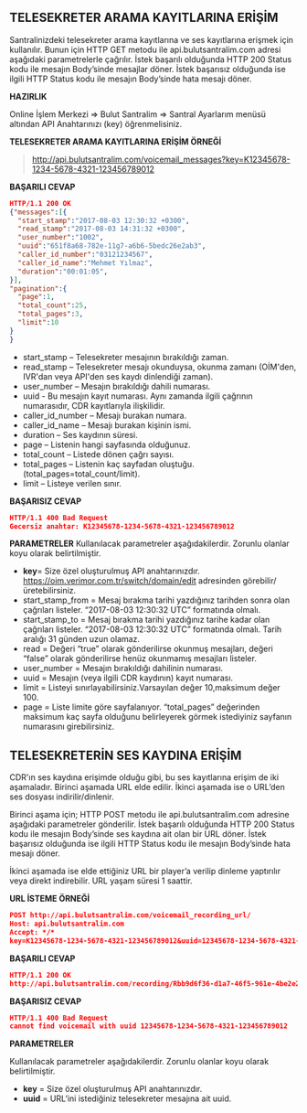 **TELESEKRETER ARAMA KAYITLARINA ERİŞİM**
----
Santralinizdeki telesekreter arama kayıtlarına ve ses kayıtlarına erişmek için kullanılır. Bunun için HTTP GET metodu ile api.bulutsantralim.com adresi
aşağıdaki parametrelerle çağrılır. İstek başarılı olduğunda HTTP 200 Status kodu ile mesajın Body’sinde mesajlar döner. 
İstek başarısız olduğunda ise ilgili HTTP Status kodu ile mesajın Body’sinde hata mesajı döner.

**HAZIRLIK**

  Online İşlem Merkezi => Bulut Santralim => Santral Ayarlarım menüsü altından API Anahtarınızı (key) öğrenmelisiniz.
  
**TELESEKRETER ARAMA KAYITLARINA ERİŞİM ÖRNEĞİ**

>http://api.bulutsantralim.com/voicemail_messages?key=K12345678-1234-5678-4321-123456789012
 
**BAŞARILI CEVAP**

```json
HTTP/1.1 200 OK
{"messages":[{
  "start_stamp":"2017-08-03 12:30:32 +0300",
  "read_stamp":"2017-08-03 14:31:32 +0300",
  "user_number":"1002",
  "uuid":"651f8a68-782e-11g7-a6b6-5bedc26e2ab3",
  "caller_id_number":"03121234567",
  "caller_id_name":"Mehmet Yılmaz",
  "duration":"00:01:05",
}],
"pagination":{
  "page":1,
  "total_count":25,
  "total_pages":3,
  "limit":10
}
}
```

* start_stamp – Telesekreter mesajının bırakıldığı zaman.
* read_stamp – Telesekreter mesajı okunduysa, okunma zamanı (OİM'den, IVR'dan veya API'den ses kaydı dinlendiği zaman).
* user_number – Mesajın bırakıldığı dahili numarası.
* uuid - Bu mesajın kayıt numarası. Aynı zamanda ilgili çağrının numarasıdır, CDR kayıtlarıyla ilişkilidir.
* caller_id_number – Mesajı burakan numara.
* caller_id_name – Mesajı burakan kişinin ismi.
* duration – Ses kaydının süresi.
* page – Listenin hangi sayfasında olduğunuz. 
* total_count – Listede dönen çağrı sayısı.
* total_pages – Listenin kaç sayfadan oluştuğu.(total_pages=total_count/limit).
* limit – Listeye verilen sınır. 

**BAŞARISIZ CEVAP** 

```json
HTTP/1.1 400 Bad Request 
Gecersiz anahtar: K12345678-1234-5678-4321-123456789012
```

**PARAMETRELER** 
Kullanılacak parametreler aşağıdakilerdir. Zorunlu olanlar koyu olarak belirtilmiştir.

* **key**= Size özel oluşturulmuş API anahtarınızdır.  https://oim.verimor.com.tr/switch/domain/edit adresinden görebilir/üretebilirsiniz.
* start_stamp_from = Mesaj bırakma tarihi yazdığınız tarihden sonra olan çağrıları listeler. “2017-08-03 12:30:32 UTC” formatında olmalı. 
* start_stamp_to = Mesaj bırakma tarihi yazdığınız tarihe kadar olan çağrıları listeler. “2017-08-03 12:30:32 UTC” formatında olmalı. Tarih aralığı 31 günden uzun olamaz. 
* read = Değeri “true” olarak gönderilirse okunmuş mesajları, değeri “false”  olarak gönderilirse henüz okunmamış mesajları listeler. 
* user_number = Mesajın bırakıldığı dahilinin numarası.
* uuid = Mesajın (veya ilgili CDR kaydının) kayıt numarası.
* limit = Listeyi sınırlayabilirsiniz.Varsayılan değer 10,maksimum değer 100. 
* page = Liste limite göre sayfalanıyor. “total_pages” değerinden maksimum kaç sayfa olduğunu belirleyerek görmek istediyiniz sayfanın numarasını girebilirsiniz. 

**TELESEKRETERİN SES KAYDINA ERİŞİM**
---

CDR'ın ses kaydına erişimde olduğu gibi, bu ses kayıtlarına erişim de iki aşamaladır. Birinci aşamada URL elde edilir. İkinci aşamada ise o URL’den ses dosyası indirilir/dinlenir.

Birinci aşama için; HTTP POST metodu ile api.bulutsantralim.com adresine aşağıdaki parametreler gönderilir. İstek başarılı olduğunda HTTP 200 Status kodu ile mesajın Body’sinde ses kaydına ait olan bir URL döner. İstek başarısız olduğunda ise ilgili HTTP Status kodu ile mesajın Body’sinde hata mesajı döner.

İkinci aşamada ise elde ettiğiniz URL bir player’a verilip dinleme yaptırılır veya direkt indirebilir. URL yaşam süresi 1 saattir.

**URL İSTEME ÖRNEĞİ** 
```json
POST http://api.bulutsantralim.com/voicemail_recording_url/
Host: api.bulutsantralim.com
Accept: */*
key=K12345678-1234-5678-4321-123456789012&uuid=12345678-1234-5678-4321-123456789012
```
**BAŞARILI CEVAP** 

```json
HTTP/1.1 200 OK 
http://api.bulutsantralim.com/recording/Rbb9d6f36-d1a7-46f5-961e-4be2e2ba1b8e
```

**BAŞARISIZ CEVAP** 

```json
HTTP/1.1 400 Bad Request 
cannot find voicemail with uuid 12345678-1234-5678-4321-123456789012
```
**PARAMETRELER** 

Kullanılacak parametreler aşağıdakilerdir. Zorunlu olanlar koyu olarak belirtilmiştir. 

* **key** = Size özel oluşturulmuş API anahtarınızdır. 
* **uuid** = URL’ini istediğiniz telesekreter mesajına ait uuid.
